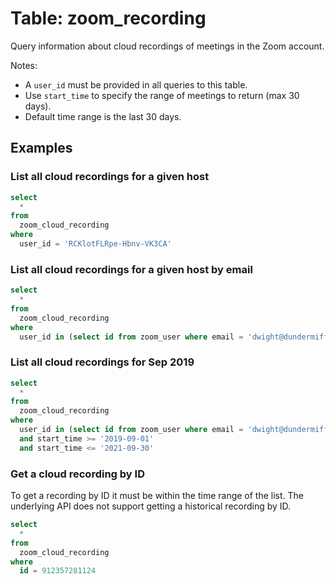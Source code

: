 # Table: zoom_recording

Query information about cloud recordings of meetings in the Zoom account.

Notes:
* A `user_id` must be provided in all queries to this table.
* Use `start_time` to specify the range of meetings to return (max 30 days).
* Default time range is the last 30 days.

## Examples

### List all cloud recordings for a given host

```sql
select
  *
from
  zoom_cloud_recording
where
  user_id = 'RCKlotFLRpe-Hbnv-VK3CA'
```

### List all cloud recordings for a given host by email

```sql
select
  *
from
  zoom_cloud_recording
where
  user_id in (select id from zoom_user where email = 'dwight@dundermifflin.com')
```

### List all cloud recordings for Sep 2019

```sql
select
  *
from
  zoom_cloud_recording
where
  user_id in (select id from zoom_user where email = 'dwight@dundermifflin.com')
  and start_time >= '2019-09-01'
  and start_time <= '2021-09-30'
```

### Get a cloud recording by ID

To get a recording by ID it must be within the time range of the list. The
underlying API does not support getting a historical recording by ID.

```sql
select
  *
from
  zoom_cloud_recording
where
  id = 912357281124
```
